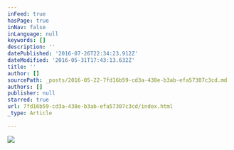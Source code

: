 ```yaml
---
inFeed: true
hasPage: true
inNav: false
inLanguage: null
keywords: []
description: ''
datePublished: '2016-07-26T22:34:23.912Z'
dateModified: '2016-05-31T17:43:13.632Z'
title: ''
author: []
sourcePath: _posts/2016-05-22-7fd16b59-cd3a-438e-b3ab-efa57307c3cd.md
authors: []
publisher: null
starred: true
url: 7fd16b59-cd3a-438e-b3ab-efa57307c3cd/index.html
_type: Article

---
```

![](https://the-grid-user-content.s3-us-west-2.amazonaws.com/b3304ec4-e781-416e-83c5-1ea0eea0b4d0.png)